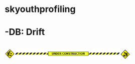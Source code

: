 # skyouthprofiling

# -DB: Drift
<br>

<img src="assets/images/under-construction.gif" width="400">
